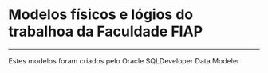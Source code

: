# Modelos físicos e lógios do trabalhoa da Faculdade FIAP

---

Estes modelos foram criados pelo Oracle SQLDeveloper Data Modeler
